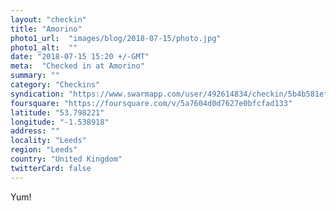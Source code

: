 ```yaml
---
layout: "checkin"
title: "Amorino"
photo1_url:  "images/blog/2018-07-15/photo.jpg"
photo1_alt:  ""
date: "2018-07-15 15:20 +/-GMT"
meta:  "Checked in at Amorino"
summary: ""
category: "Checkins"
syndication: "https://www.swarmapp.com/user/492614834/checkin/5b4b581efe63bd002c8b68cf"
foursquare: "https://foursquare.com/v/5a7604d0d7627e0bfcfad133"
latitude: "53.798221"
longitude: "-1.538918"
address: ""
locality: "Leeds"
region: "Leeds"
country: "United Kingdom"
twitterCard: false
---
```

Yum!
